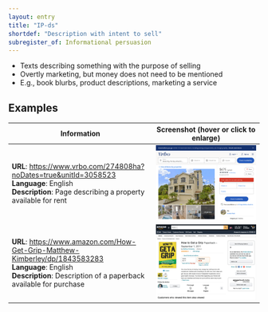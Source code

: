 ```yaml
---
layout: entry
title: "IP-ds"
shortdef: "Description with intent to sell"
subregister_of: Informational persuasion
---
```


- Texts describing something with the purpose of selling
- Overtly marketing, but money does not need to be mentioned
- E.g., book blurbs, product descriptions, marketing a service

<!-- details -->

## Examples

<!-- START GENERATED SCREENSHOT GALLERY -->
<!--     NOTE: this screenshot gallery is automatically generated.       -->
<!--     Please avoid modifying it manually: any changes will be         -->
<!--     overwritten the next time the generation script is run.         -->
<table class="website-examples">
  <thead>
    <tr>
      <th class="website-examples-col-1">Information</th>
      <th class="website-examples-col-2">Screenshot (hover or click to enlarge)</th>
    </tr>
  </thead>
  <tbody>
    <tr>
      <td>
        <div class="img-url"><b>URL</b>: <a href="https://www.vrbo.com/274808ha?noDates=true&amp;unitId=3058523">https://www.vrbo.com/274808ha?noDates=true&amp;unitId=3058523</a></div>
        <div class="img-info"><b>Language</b>: English</div>
        <div class="img-info"><b>Description</b>: Page describing a property available for rent</div>
      </td>
      <td><a href="../static/screenshots/IP-ds/www.vrbo.com_274808ha_noDates_true_unitId_3058523--2048x1536.png"><img class="thumbnail" src="../static/screenshots/IP-ds/www.vrbo.com_274808ha_noDates_true_unitId_3058523--2048x1536.png" alt="screenshot of www.vrbo.com_274808ha_noDates_true_unitId_3058523--2048x1536"></a></td>
    </tr>
    <tr>
      <td>
        <div class="img-url"><b>URL</b>: <a href="https://www.amazon.com/How-Get-Grip-Matthew-Kimberley/dp/1843583283">https://www.amazon.com/How-Get-Grip-Matthew-Kimberley/dp/1843583283</a></div>
        <div class="img-info"><b>Language</b>: English</div>
        <div class="img-info"><b>Description</b>: Description of a paperback available for purchase</div>
      </td>
      <td><a href="../static/screenshots/IP-ds/www.amazon.com_How-Get-Grip-Matthew-Kimberley_dp_1843583283--2048x1536.png"><img class="thumbnail" src="../static/screenshots/IP-ds/www.amazon.com_How-Get-Grip-Matthew-Kimberley_dp_1843583283--2048x1536.png" alt="screenshot of www.amazon.com_How-Get-Grip-Matthew-Kimberley_dp_1843583283--2048x1536"></a></td>
    </tr>
  </tbody>
</table>
<!-- END GENERATED SCREENSHOT GALLERY -->
